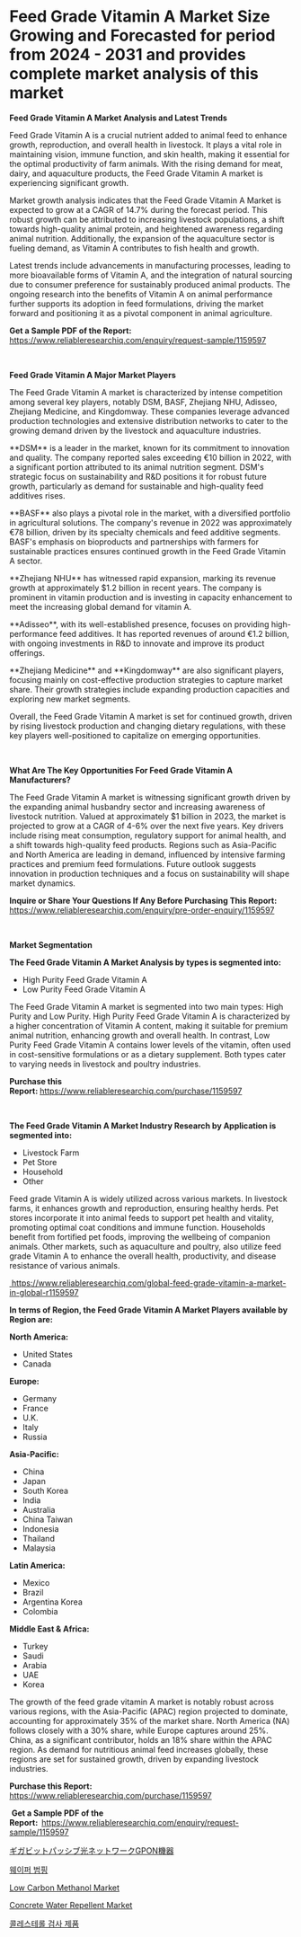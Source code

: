 <p><h1>Feed Grade Vitamin A Market Size Growing and Forecasted for period from 2024 - 2031 and provides complete market analysis of this market</h1></p><p><strong>Feed Grade Vitamin A Market Analysis and Latest Trends</strong></p>
<p><p>Feed Grade Vitamin A is a crucial nutrient added to animal feed to enhance growth, reproduction, and overall health in livestock. It plays a vital role in maintaining vision, immune function, and skin health, making it essential for the optimal productivity of farm animals. With the rising demand for meat, dairy, and aquaculture products, the Feed Grade Vitamin A market is experiencing significant growth.</p><p>Market growth analysis indicates that the Feed Grade Vitamin A Market is expected to grow at a CAGR of 14.7% during the forecast period. This robust growth can be attributed to increasing livestock populations, a shift towards high-quality animal protein, and heightened awareness regarding animal nutrition. Additionally, the expansion of the aquaculture sector is fueling demand, as Vitamin A contributes to fish health and growth. </p><p>Latest trends include advancements in manufacturing processes, leading to more bioavailable forms of Vitamin A, and the integration of natural sourcing due to consumer preference for sustainably produced animal products. The ongoing research into the benefits of Vitamin A on animal performance further supports its adoption in feed formulations, driving the market forward and positioning it as a pivotal component in animal agriculture.</p></p>
<p><strong>Get a Sample PDF of the Report:&nbsp;</strong> <a href="https://www.reliableresearchiq.com/enquiry/request-sample/1159597">https://www.reliableresearchiq.com/enquiry/request-sample/1159597</a></p>
<p>&nbsp;</p>
<p><strong>Feed Grade Vitamin A Major Market Players</strong></p>
<p><p>The Feed Grade Vitamin A market is characterized by intense competition among several key players, notably DSM, BASF, Zhejiang NHU, Adisseo, Zhejiang Medicine, and Kingdomway. These companies leverage advanced production technologies and extensive distribution networks to cater to the growing demand driven by the livestock and aquaculture industries.</p><p>**DSM** is a leader in the market, known for its commitment to innovation and quality. The company reported sales exceeding €10 billion in 2022, with a significant portion attributed to its animal nutrition segment. DSM's strategic focus on sustainability and R&D positions it for robust future growth, particularly as demand for sustainable and high-quality feed additives rises.</p><p>**BASF** also plays a pivotal role in the market, with a diversified portfolio in agricultural solutions. The company's revenue in 2022 was approximately €78 billion, driven by its specialty chemicals and feed additive segments. BASF's emphasis on bioproducts and partnerships with farmers for sustainable practices ensures continued growth in the Feed Grade Vitamin A sector.</p><p>**Zhejiang NHU** has witnessed rapid expansion, marking its revenue growth at approximately $1.2 billion in recent years. The company is prominent in vitamin production and is investing in capacity enhancement to meet the increasing global demand for vitamin A.</p><p>**Adisseo**, with its well-established presence, focuses on providing high-performance feed additives. It has reported revenues of around €1.2 billion, with ongoing investments in R&D to innovate and improve its product offerings.</p><p>**Zhejiang Medicine** and **Kingdomway** are also significant players, focusing mainly on cost-effective production strategies to capture market share. Their growth strategies include expanding production capacities and exploring new market segments.</p><p>Overall, the Feed Grade Vitamin A market is set for continued growth, driven by rising livestock production and changing dietary regulations, with these key players well-positioned to capitalize on emerging opportunities.</p></p>
<p>&nbsp;</p>
<p><strong>What Are The Key Opportunities For Feed Grade Vitamin A Manufacturers?</strong></p>
<p><p>The Feed Grade Vitamin A market is witnessing significant growth driven by the expanding animal husbandry sector and increasing awareness of livestock nutrition. Valued at approximately $1 billion in 2023, the market is projected to grow at a CAGR of 4-6% over the next five years. Key drivers include rising meat consumption, regulatory support for animal health, and a shift towards high-quality feed products. Regions such as Asia-Pacific and North America are leading in demand, influenced by intensive farming practices and premium feed formulations. Future outlook suggests innovation in production techniques and a focus on sustainability will shape market dynamics.</p></p>
<p><strong>Inquire or Share Your Questions If Any Before Purchasing This Report:</strong> <a href="https://www.reliableresearchiq.com/enquiry/pre-order-enquiry/1159597">https://www.reliableresearchiq.com/enquiry/pre-order-enquiry/1159597</a></p>
<p>&nbsp;</p>
<p><strong>Market Segmentation</strong></p>
<p><strong>The Feed Grade Vitamin A Market Analysis by types is segmented into:</strong></p>
<p><ul><li>High Purity Feed Grade Vitamin A</li><li>Low Purity Feed Grade Vitamin A</li></ul></p>
<p><p>The Feed Grade Vitamin A market is segmented into two main types: High Purity and Low Purity. High Purity Feed Grade Vitamin A is characterized by a higher concentration of Vitamin A content, making it suitable for premium animal nutrition, enhancing growth and overall health. In contrast, Low Purity Feed Grade Vitamin A contains lower levels of the vitamin, often used in cost-sensitive formulations or as a dietary supplement. Both types cater to varying needs in livestock and poultry industries.</p></p>
<p><strong>Purchase this Report:&nbsp;</strong><a href="https://www.reliableresearchiq.com/purchase/1159597">https://www.reliableresearchiq.com/purchase/1159597</a></p>
<p>&nbsp;</p>
<p><strong>The Feed Grade Vitamin A Market Industry Research by Application is segmented into:</strong></p>
<p><ul><li>Livestock Farm</li><li>Pet Store</li><li>Household</li><li>Other</li></ul></p>
<p><p>Feed grade Vitamin A is widely utilized across various markets. In livestock farms, it enhances growth and reproduction, ensuring healthy herds. Pet stores incorporate it into animal feeds to support pet health and vitality, promoting optimal coat conditions and immune function. Households benefit from fortified pet foods, improving the wellbeing of companion animals. Other markets, such as aquaculture and poultry, also utilize feed grade Vitamin A to enhance the overall health, productivity, and disease resistance of various animals.</p></p>
<p><a href="https://www.reliableresearchiq.com/global-feed-grade-vitamin-a-market-in-global-r1159597">&nbsp;https://www.reliableresearchiq.com/global-feed-grade-vitamin-a-market-in-global-r1159597</a></p>
<p><strong>In terms of Region, the Feed Grade Vitamin A Market Players available by Region are:</strong></p>
<p>
    <p> <strong> North America: </strong>
        <ul>
            <li>United States</li>
            <li>Canada</li>
        </ul>
        </p> 
    <p> <strong> Europe: </strong>
        <ul>
            <li>Germany</li>
            <li>France</li>
            <li>U.K.</li>
            <li>Italy</li>
            <li>Russia</li>
        </ul>
        </p> 
    <p> <strong> Asia-Pacific: </strong>
        <ul>
            <li>China</li>
            <li>Japan</li>
            <li>South Korea</li>
            <li>India</li>
            <li>Australia</li>
            <li>China Taiwan</li>
            <li>Indonesia</li>
            <li>Thailand</li>
            <li>Malaysia</li>
        </ul>
        </p> 
    <p> <strong> Latin America: </strong>
        <ul>
            <li>Mexico</li>
            <li>Brazil</li>
            <li>Argentina Korea</li>
            <li>Colombia</li>
        </ul>
        </p> 
    <p> <strong> Middle East & Africa: </strong>
        <ul>
            <li>Turkey</li>
            <li>Saudi</li>
            <li>Arabia</li>
            <li>UAE</li>
            <li>Korea</li>
        </ul>
    </p>
    </p>
<p><p>The growth of the feed grade vitamin A market is notably robust across various regions, with the Asia-Pacific (APAC) region projected to dominate, accounting for approximately 35% of the market share. North America (NA) follows closely with a 30% share, while Europe captures around 25%. China, as a significant contributor, holds an 18% share within the APAC region. As demand for nutritious animal feed increases globally, these regions are set for sustained growth, driven by expanding livestock industries.</p></p>
<p><strong>Purchase this Report: </strong><a href="https://www.reliableresearchiq.com/purchase/1159597">https://www.reliableresearchiq.com/purchase/1159597</a></p>
<p>&nbsp;<strong>Get a Sample PDF of the Report:&nbsp;&nbsp;</strong><a href="https://www.reliableresearchiq.com/enquiry/request-sample/1159597">https://www.reliableresearchiq.com/enquiry/request-sample/1159597</a></p>
<p><strong></strong></p>
<p><p><a href="https://medium.com/@durgin521/gigabit-passive-optical-network-gpon-equipment-market-%E3%81%AF-%E3%82%B3%E3%82%B9%E3%83%88%E7%AE%A1%E7%90%86%E3%81%A8%E5%8A%B9%E7%8E%87%E5%90%91%E4%B8%8A%E3%82%92%E5%84%AA%E5%85%88%E3%81%97%E3%81%BE%E3%81%99-cdb2f25ceae0">ギガビットパッシブ光ネットワークGPON機器</a></p><p><a href="https://github.com/laholand/Market-Research-Report-List-6/blob/main/107304412197.md">웨이퍼 범핑</a></p><p><a href="https://www.linkedin.com/pulse/low-carbon-methanol-market-overview-regional-outlook-competitive-oz4nf?trackingId=Q2ZUeNKXS3m41Y5r9jaHfA%3D%3D">Low Carbon Methanol Market</a></p><p><a href="https://issuu.com/reportprime-2/docs/concrete-water-repellent-market-siz_d090a5b32281ec">Concrete Water Repellent Market</a></p><p><a href="https://medium.com/@chloeconn27/cholesterol-testing-products-market-%EC%9D%98-%EA%B8%80%EB%A1%9C%EB%B2%8C-%EC%8B%9C%EC%9E%A5-%EA%B0%9C%EC%9A%94%EB%8A%94-%EC%A0%84-%EC%84%B8%EA%B3%84-%EB%B0%8F-%EC%A3%BC%EC%9A%94-%EC%8B%9C%EC%9E%A5%EC%9D%98-%EC%82%B0%EC%97%85%EC%97%90-%EC%98%81%ED%96%A5%EC%9D%84-%EB%AF%B8%EC%B9%98%EB%8A%94-%EC%A3%BC%EC%9A%94-%ED%8A%B8%EB%A0%8C%EB%93%9C%EC%97%90-%EB%8C%80%ED%95%9C-%EB%8F%85%ED%8A%B9%ED%95%9C-%EA%B4%80%EC%A0%90%EC%9D%84-605a77e23bf2">콜레스테롤 검사 제품</a></p></p>